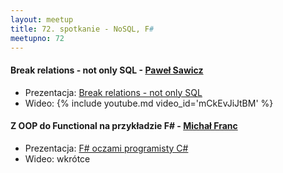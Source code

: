 ```yaml
---
layout: meetup
title: 72. spotkanie - NoSQL, F#
meetupno: 72
---
```


#### Break relations - not only SQL  - [Paweł Sawicz](http://twitter.com/sawiczpawel)
* Prezentacja: [Break relations - not only SQL]()
* Wideo: {% include youtube.md video_id='mCkEvJiJtBM' %}

#### Z OOP do Functional na przykładzie F# - [Michał Franc](http://www.mfranc.com/)
* Prezentacja: [F# oczami programisty C#](http://slides.com/michalfranc/oopfunctionalpl#/)
* Wideo:  wkrótce
